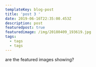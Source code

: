 ```yaml
---
templateKey: blog-post
title: 'post 3 '
date: 2019-06-16T22:35:00.453Z
description: post
featuredpost: true
featuredimage: /img/20180409_193619.jpg
tags:
  - tags
  - tags
---
```

are the featured images showing?
